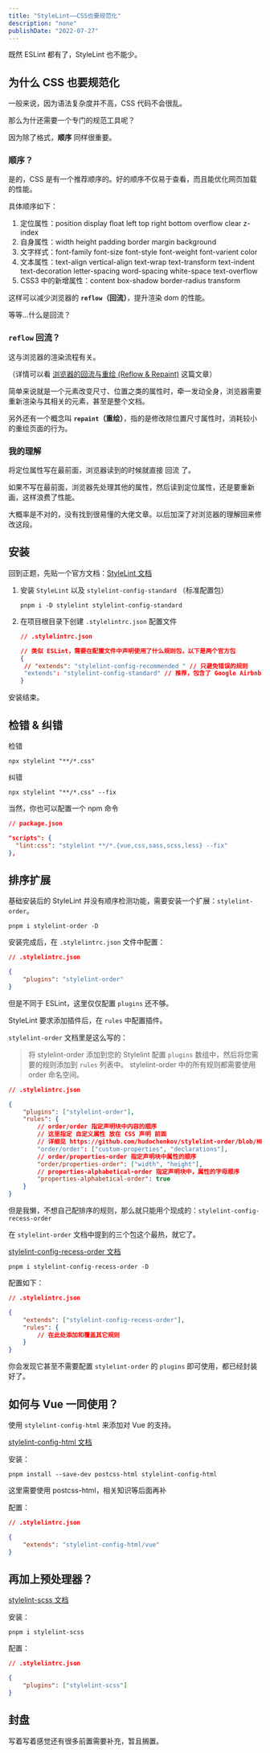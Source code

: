 ```yaml
---
title: "StyleLint——CSS也要规范化"
description: "none"
publishDate: "2022-07-27"
---
```


既然 ESLint 都有了，StyleLint 也不能少。

<!-- more -->

## 为什么 CSS 也要规范化

一般来说，因为语法复杂度并不高，CSS 代码不会很乱。

那么为什还需要一个专门的规范工具呢？

因为除了格式，**顺序** 同样很重要。

### 顺序？

是的，CSS 是有一个推荐顺序的。好的顺序不仅易于查看，而且能优化网页加载的性能。

具体顺序如下：

1. 定位属性：position display float left top right bottom overflow clear z-index
2. 自身属性：width height padding border margin background
3. 文字样式：font-family font-size font-style font-weight font-varient color
4. 文本属性：text-align vertical-align text-wrap text-transform text-indent text-decoration letter-spacing word-spacing white-space text-overflow
5. CSS3 中的新增属性：content box-shadow border-radius transform

这样可以减少浏览器的 **`reflow`（回流）**，提升渲染 dom 的性能。

等等...什么是回流？

### `reflow` 回流？

这与浏览器的渲染流程有关。

（详情可以看 [浏览器的回流与重绘 (Reflow & Repaint)](https://blog.csdn.net/zxl1990_ok/article/details/121364430) 这篇文章）

简单来说就是一个元素改变尺寸、位置之类的属性时，牵一发动全身，浏览器需要重新渲染与其相关的元素，甚至是整个文档。

另外还有一个概念叫 **`repaint`（重绘）**，指的是修改除位置尺寸属性时，消耗较小的重绘页面的行为。

### 我的理解

将定位属性写在最前面，浏览器读到的时候就直接 回流 了。

如果不写在最前面，浏览器先处理其他的属性，然后读到定位属性，还是要重新画，这样浪费了性能。

大概率是不对的，没有找到很易懂的大佬文章。以后加深了对浏览器的理解回来修改这段。

## 安装

回到正题，先贴一个官方文档：[StyleLint 文档](https://stylelint.io/)

1. 安装 `StyleLint` 以及 `stylelint-config-standard` （标准配置包）

   ```base
   pnpm i -D stylelint stylelint-config-standard
   ```

2. 在项目根目录下创建 `.stylelintrc.json` 配置文件

   ```json
   // .stylelintrc.json

   // 类似 ESLint，需要在配置文件中声明使用了什么规则包，以下是两个官方包
   {
   	// "extends": "stylelint-config-recommended " // 只避免错误的规则
   	"extends": "stylelint-config-standard" // 推荐，包含了 Google Airbnb 等样式指南
   }
   ```

安装结束。

## 检错 & 纠错

检错

```base
npx stylelint "**/*.css"
```

纠错

```base
npx stylelint "**/*.css" --fix
```

当然，你也可以配置一个 npm 命令

```json
// package.json

"scripts": {
  "lint:css": "stylelint **/*.{vue,css,sass,scss,less} --fix"
},
```

## 排序扩展

基础安装后的 StyleLint 并没有顺序检测功能，需要安装一个扩展：`stylelint-order`。

```base
pnpm i stylelint-order -D
```

安装完成后，在 `.stylelintrc.json` 文件中配置：

```json
// .stylelintrc.json

{
	"plugins": "stylelint-order"
}
```

但是不同于 ESLint，这里仅仅配置 `plugins` 还不够。

StyleLint 要求添加插件后，在 `rules` 中配置插件。

`stylelint-order` 文档里是这么写的：

> 将 stylelint-order 添加到您的 Stylelint 配置 `plugins` 数组中，然后将您需要的规则添加到 `rules` 列表中。 stylelint-order 中的所有规则都需要使用 order 命名空间。

```json
// .stylelintrc.json

{
	"plugins": ["stylelint-order"],
	"rules": {
		// order/order 指定声明块中内容的顺序
		// 这里指定 自定义属性 放在 CSS 声明 前面
		// 详细见 https://github.com/hudochenkov/stylelint-order/blob/HEAD/rules/order/README.md#examples
		"order/order": ["custom-properties", "declarations"],
		// order/properties-order 指定声明块中属性的顺序
		"order/properties-order": ["width", "height"],
		// properties-alphabetical-order 指定声明块中，属性的字母顺序
		"properties-alphabetical-order": true
	}
}
```

但是我懒，不想自己配排序的规则，那么就只能用个现成的：`stylelint-config-recess-order`

在 `stylelint-order` 文档中提到的三个包这个最热，就它了。

[stylelint-config-recess-order 文档](https://www.npmjs.com/package/stylelint-config-recess-order)

```base
pnpm i stylelint-config-recess-order -D
```

配置如下：

```json
// .stylelintrc.json

{
	"extends": ["stylelint-config-recess-order"],
	"rules": {
		// 在此处添加和覆盖其它规则
	}
}
```

你会发现它甚至不需要配置 `stylelint-order` 的 `plugins` 即可使用，都已经封装好了。

## 如何与 Vue 一同使用？

使用 `stylelint-config-html` 来添加对 Vue 的支持。

[stylelint-config-html 文档](https://github.com/ota-meshi/stylelint-config-html)

安装：

```base
pnpm install --save-dev postcss-html stylelint-config-html
```

这里需要使用 postcss-html，相关知识等后面再补

配置：

```json
// .stylelintrc.json

{
	"extends": "stylelint-config-html/vue"
}
```

## 再加上预处理器？

[stylelint-scss 文档](https://www.npmjs.com/package/stylelint-scss)

安装：

```base
pnpm i stylelint-scss
```

配置：

```json
// .stylelintrc.json

{
	"plugins": ["stylelint-scss"]
}
```

## 封盘

写着写着感觉还有很多前置需要补充，暂且搁置。

